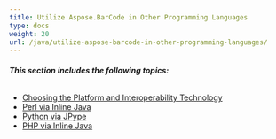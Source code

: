```yaml
---
title: Utilize Aspose.BarCode in Other Programming Languages
type: docs
weight: 20
url: /java/utilize-aspose-barcode-in-other-programming-languages/
---
```


###### **This section includes the following topics:** 
- [Choosing the Platform and Interoperability Technology](/barcode/java/choosing-the-platform-and-interoperability-technology-html/)
- [Perl via Inline Java](/barcode/java/perl-via-inline-java-html/)
- [Python via JPype](/barcode/java/python-via-jpype-html/)
- [PHP via Inline Java](/barcode/java/php-via-inline-java-html/)
